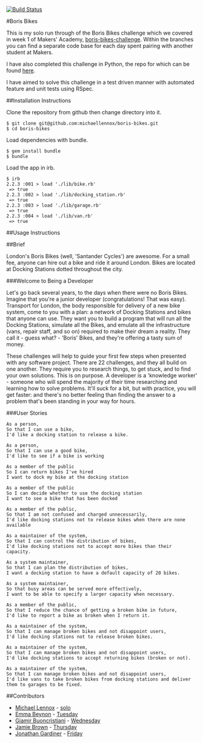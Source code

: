[![Build Status](https://travis-ci.org/michaellennox/boris-bikes.svg?branch=master)](https://travis-ci.org/michaellennox/boris-bikes)

#Boris Bikes

This is my solo run through of the Boris Bikes challenge which we covered in week 1 of Makers' Academy, [boris-bikes-challenge](https://github.com/makersacademy/course/blob/master/boris_bikes/0_challenge_map.md). Within the branches you can find a separate code base for each day spent pairing with another student at Makers.

I have also completed this challenge in Python, the repo for which can be found [here](https://github.com/michaellennox/boris-bikes-python).

I have aimed to solve this challenge in a test driven manner with automated feature and unit tests using RSpec.

##Installation Instructions

Clone the repository from github then change directory into it.

```
$ git clone git@github.com:michaellennox/boris-bikes.git
$ cd boris-bikes
```

Load dependencies with bundle.

```
$ gem install bundle
$ bundle
```

Load the app in irb.

```
$ irb
2.2.3 :001 > load './lib/bike.rb'
 => true
2.2.3 :002 > load './lib/docking_station.rb'
 => true
2.2.3 :003 > load './lib/garage.rb'
 => true
2.2.3 :004 > load './lib/van.rb'
 => true
```

##Usage Instructions

##Brief

London's Boris Bikes (well, 'Santander Cycles') are awesome. For a small fee, anyone can hire out a bike and ride it around London. Bikes are located at Docking Stations dotted throughout the city.

###Welcome to Being a Developer

Let's go back several years, to the days when there were no Boris Bikes. Imagine that you're a junior developer (congratulations! That was easy). Transport for London, the body responsible for delivery of a new bike system, come to you with a plan: a network of Docking Stations and bikes that anyone can use. They want you to build a program that will run all the Docking Stations, simulate all the Bikes, and emulate all the infrastructure (vans, repair staff, and so on) required to make their dream a reality. They call it - guess what? - 'Boris' Bikes, and they're offering a tasty sum of money.

These challenges will help to guide your first few steps when presented with any software project. There are 22 challenges, and they all build on one another. They require you to research things, to get stuck, and to find your own solutions. This is on purpose. A developer is a 'knowledge worker' - someone who will spend the majority of their time researching and learning how to solve problems. It'll suck for a bit, but with practice, you will get faster: and there's no better feeling than finding the answer to a problem that's been standing in your way for hours.

###User Stories

```
As a person,
So that I can use a bike,
I'd like a docking station to release a bike.

As a person,
So that I can use a good bike,
I'd like to see if a bike is working

As a member of the public
So I can return bikes I've hired
I want to dock my bike at the docking station

As a member of the public
So I can decide whether to use the docking station
I want to see a bike that has been docked

As a member of the public,
So that I am not confused and charged unnecessarily,
I'd like docking stations not to release bikes when there are none available

As a maintainer of the system,
So that I can control the distribution of bikes,
I'd like docking stations not to accept more bikes than their capacity.

As a system maintainer,
So that I can plan the distribution of bikes,
I want a docking station to have a default capacity of 20 bikes.

As a system maintainer,
So that busy areas can be served more effectively,
I want to be able to specify a larger capacity when necessary.

As a member of the public,
So that I reduce the chance of getting a broken bike in future,
I'd like to report a bike as broken when I return it.

As a maintainer of the system,
So that I can manage broken bikes and not disappoint users,
I'd like docking stations not to release broken bikes.

As a maintainer of the system,
So that I can manage broken bikes and not disappoint users,
I'd like docking stations to accept returning bikes (broken or not).

As a maintainer of the system,
So that I can manage broken bikes and not disappoint users,
I'd like vans to take broken bikes from docking stations and deliver them to garages to be fixed.
```

##Contributors

* [Michael Lennox](https://github.com/michaellennox) - [solo](https://github.com/michaellennox/boris-bikes)
* [Emma Beynon](https://github.com/emmabeynon) - [Tuesday](https://github.com/michaellennox/boris-bikes/tree/emma)
* [Giamir Buoncristiani](https://github.com/giamir) - [Wednesday](https://github.com/michaellennox/boris-bikes/tree/giamir)
* [Jamie Brown](https://github.com/jamiebrown201) - [Thursday](https://github.com/michaellennox/boris-bikes/tree/jamie)
* [Jonathan Gardiner](https://github.com/jelgar1) - [Friday](https://github.com/michaellennox/boris-bikes/tree/jonathan)
